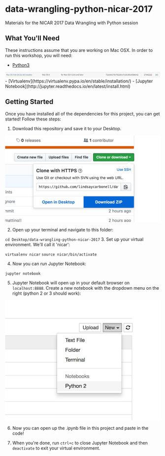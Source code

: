 # data-wrangling-python-nicar-2017
Materials for the NICAR 2017 Data Wrangling with Python session

## What You'll Need
These instructions assume that you are working on Mac OSX. In order to run this workshop, you will need:
- [Python3](https://www.python.org/downloads/release/python-360/)
 <img src="readme-assets/readme_screenshot_0.jpg" alt="jupyter screenshot" />
- [Virtualenv](https://virtualenv.pypa.io/en/stable/installation/)
- [Jupyter Notebook](http://jupyter.readthedocs.io/en/latest/install.html)

## Getting Started
Once you have installed all of the dependencies for this project, you can get started! Follow these steps:
 1. Download this repository and save it to your Desktop.
 <img src="readme-assets/readme_screenshot_00.jpg" alt="jupyter screenshot" />

 2. Open up your terminal and navigate to this folder:

 ``cd Desktop/data-wrangling-python-nicar-2017``
 3. Set up your virtual environment. We'll call it 'nicar':

 ``virtualenv nicar``
 ``source nicar/bin/activate``

 4. Now you can run Jupyter Notebook:

 ``jupyter notebook``

 5. Jupyter Notebook will open up in your default browser on ``localhost:8888``. Create a new notebook with the dropdown menu on the right (python 2 or 3 should work):

 <img src="readme-assets/readme_screenshot_1.jpg" alt="jupyter screenshot" />

 6. Now you can open up the .ipynb file in this project and paste in the code!

 7. When you're done, run ``ctrl+c`` to close Jupyter Notebook and then ``deactivate`` to exit your virtual environment.
